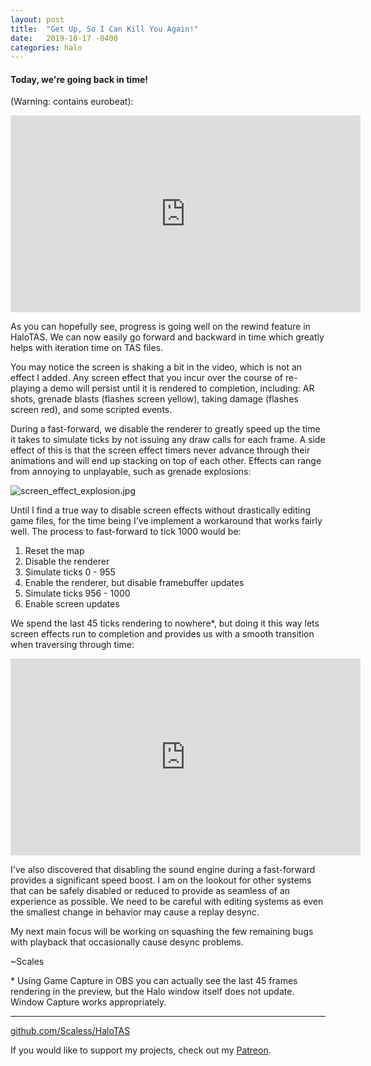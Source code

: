 ```yaml
---
layout: post
title:  "Get Up, So I Can Kill You Again!"
date:   2019-10-17 -0400
categories: halo
---
```


#### Today, we're going back in time!
(Warning: contains eurobeat):

<iframe width="560" height="315" src="https://www.youtube.com/embed/iyX9cpZZ-AI" frameborder="0" allow="accelerometer; autoplay; encrypted-media; gyroscope; picture-in-picture" allowfullscreen></iframe>

As you can hopefully see, progress is going well on the rewind feature in HaloTAS. We can now easily go forward and backward in time which greatly helps with iteration time on TAS files.

You may notice the screen is shaking a bit in the video, which is not an effect I added. Any screen effect that you incur over the course of re-playing a demo will persist until it is rendered to completion, including: AR shots, grenade blasts (flashes screen yellow), taking damage (flashes screen red), and some scripted events. 

During a fast-forward, we disable the renderer to greatly speed up the time it takes to simulate ticks by not issuing any draw calls for each frame. A side effect of this is that the screen effect timers never advance through their animations and will end up stacking on top of each other. Effects can range from annoying to unplayable, such as grenade explosions:

![screen_effect_explosion.jpg]({{site.baseurl}}/assets/screen_effect_explosion.jpg)

Until I find a true way to disable screen effects without drastically editing game files, for the time being I've implement a workaround that works fairly well. The process to fast-forward to tick 1000 would be:

1. Reset the map
2. Disable the renderer
3. Simulate ticks 0 - 955
4. Enable the renderer, but disable framebuffer updates
5. Simulate ticks 956 - 1000
6. Enable screen updates

We spend the last 45 ticks rendering to nowhere*, but doing it this way lets screen effects run to completion and provides us with a smooth transition when traversing through time:

<iframe width="560" height="315" src="https://www.youtube.com/embed/LUNra1tLzT4" frameborder="0" allow="accelerometer; autoplay; encrypted-media; gyroscope; picture-in-picture" allowfullscreen></iframe>

I've also discovered that disabling the sound engine during a fast-forward provides a significant speed boost. I am on the lookout for other systems that can be safely disabled or reduced to provide as seamless of an experience as possible. We need to be careful with editing systems as even the smallest change in behavior may cause a replay desync.

My next main focus will be working on squashing the few remaining bugs with playback that occasionally cause desync problems.

~Scales

\* Using Game Capture in OBS you can actually see the last 45 frames rendering in the preview, but the Halo window itself does not update. Window Capture works appropriately.

---

[github.com/Scaless/HaloTAS](https://github.com/Scaless/HaloTAS)

If you would like to support my projects, check out my [Patreon](https://www.patreon.com/scalesllc).